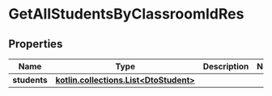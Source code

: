 
# GetAllStudentsByClassroomIdRes

## Properties
| Name | Type | Description | Notes |
| ------------ | ------------- | ------------- | ------------- |
| **students** | [**kotlin.collections.List&lt;DtoStudent&gt;**](DtoStudent.md) |  |  |



